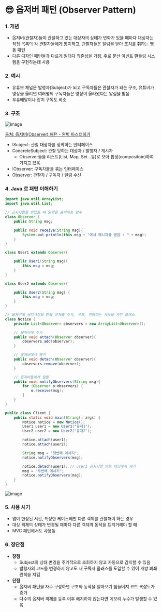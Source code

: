 # 😎 옵저버 패턴 (Observer Pattern)

### 1. 개념
- 옵저버(관찰자)들이 관찰하고 있는 대상자의 상태가 변화가 있을 때마다 대상자는 직접 목록의 각 관찰자들에게 통지하고, 관찰자들은 알림을 받아 조치를 취하는 행동 패턴
- 다른 디자인 패턴들과 다르게 일대다 의존성을 가짐, 주로 분산 이벤트 핸들링 시스템을 구현하는데 사용

### 2. 예시
- 유튜브 채널은 발행자(Subject)가 되고 구독자들은 관찰자가 되는 구조, 유튜버가 영상을 올리면 여러명의 구독자들은 영상이 올라왔다는 알림을 받음
- 우유배달이나 잡지 구독도 비슷

### 3. 구조
![image](https://github.com/jooh9992/CodingTest/assets/54580802/c69fc3a0-eb8e-4b15-8862-360aed8d9948)

[출처: 옵저버(Observer) 패턴 - 완벽 마스터하기 ](https://inpa.tistory.com/entry/GOF-%F0%9F%92%A0-%EC%98%B5%EC%A0%80%EB%B2%84Observer-%ED%8C%A8%ED%84%B4-%EC%A0%9C%EB%8C%80%EB%A1%9C-%EB%B0%B0%EC%9B%8C%EB%B3%B4%EC%9E%90)
- ISubject: 관찰 대상자를 정의하는 인터페이스
- ConcreteSubject: 관찰 당하는 대상자 / 발행자 / 게시자
    - Observer들을 리스트(List, Map, Set ..등)로 모아 합성(compositoin)하여 가지고 있음
- IObserver: 구독자들을 묶는 인터페이스
- Observer: 관찰자 / 구독자 / 알림 수신

### 4. Java 로 패턴 이해하기


```java
import java.util.ArrayList;
import java.util.List;

// 공지사항을 받았을 때 알림을 출력하는 함수
class Observer {
    public String msg;

    public void receive(String msg){
        System.out.println(this.msg + "에서 메시지를 받음 : " + msg);
    }
}

class User1 extends Observer{

    public User1(String msg){
        this.msg = msg;
    }
}

class User2 extends Observer{

    public User2(String msg) {
        this.msg = msg;
    }
}

// 옵저버에 공지사항을 받을 유저를 추가, 삭제, 전파하는 기능을 가진 클래스
class Notice {
    private List<Observer> observers = new ArrayList<Observer>();

    // 옵저버에 추가
    public void attach(Observer observer){
        observers.add(observer);
    }

    // 옵저버에서 제거
    public void detach(Observer observer){
        observers.remove(observer);
    }

    // 옵저버들에게 알림
    public void notifyObservers(String msg){
        for (Observer o:observers) {
            o.receive(msg);
        }
    }
}
``` 

```java
public class Client {
    public static void main(String[] args) {
        Notice notice = new Notice();
        User1 user1 = new User1("유저1");
        User2 user2 = new User2("유저2");

        notice.attach(user1);
        notice.attach(user2);

        String msg = "첫번째 메세지";
        notice.notifyObservers(msg);

        notice.detach(user1); // user1 공지사항 받는 대상에서 제거
        msg = "두번째 메세지";
        notice.notifyObservers(msg);
    }
}
``` 
![image](https://github.com/jooh9992/CodingTest/assets/54580802/290d9e66-fbb3-4844-8317-43243c4a618d)

### 5. 사용 시기
- 앱이 한정된 시간, 특정한 케이스에만 다른 객체를 관찰해야 하는 경우
- 대상 객체의 상태가 변경될 때마다 다른 객체의 동작을 트리거해야 할 때
- MVC 패턴에서도 사용됨

### 6. 장단점
- **장점**
    - Subject의 상태 변경을 주기적으로 조회하지 않고 자동으로 감지할 수 있음
    - 발행자의 코드를 변경하지 않고도 새 구독자 클래스를 도입할 수 있어 개방 폐쇄 원칙을 지킴
- **단점**
    - 옵저버 패턴을 자주 구성하면 구조와 동작을 알아보기 힘들어져 코드 복잡도가 증가
    - 다수의 옵저버 객체를 등록 이후 해지하지 않는다면 메모리 누수가 발생할 수 있음
